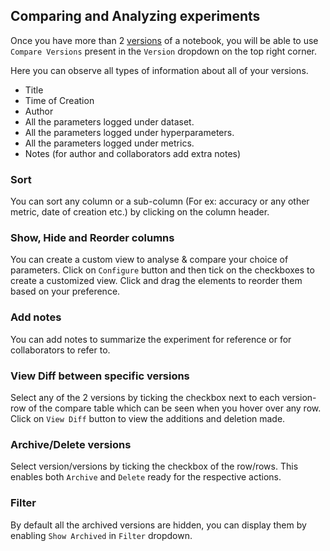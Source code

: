## Comparing and Analyzing experiments

Once you have more than 2 [versions](4_version.md) of a notebook, you will be able to use `Compare Versions` present in the `Version` dropdown on the top right corner.

Here you can observe all types of information about all of your versions.

- Title
- Time of Creation
- Author
- All the parameters logged under dataset.
- All the parameters logged under hyperparameters.
- All the parameters logged under metrics.
- Notes (for author and collaborators add extra notes)

<!-- TODO add gif -->

### Sort

You can sort any column or a sub-column (For ex:  accuracy or any other metric, date of creation etc.) by clicking on the column header.

### Show, Hide and Reorder columns

You can create a custom view to analyse & compare your choice of parameters.
Click on `Configure` button and then tick on the checkboxes to create a customized view. Click and drag the elements to reorder them based on your preference.

<!-- TODO: Add image -->

### Add notes

You can add notes to summarize the experiment for reference
or for collaborators to refer to.

### View Diff between specific versions

Select any of the 2 versions by ticking the checkbox next to each version-row of the compare table which can be seen when you hover over any row. Click on `View Diff` button to view the additions and deletion made.

<!-- TODO: ADD GIF -->

### Archive/Delete versions

Select version/versions by ticking the checkbox of the row/rows. This enables both `Archive` and `Delete` ready for the respective actions.

<!-- #TODO: Add image -->

### Filter

By default all the archived versions are hidden, you can display them by enabling `Show Archived` in `Filter` dropdown.

<!-- TODO: Add GIF  -->